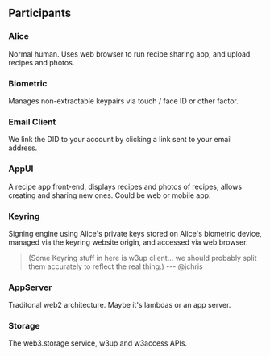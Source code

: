 ## Participants

### Alice

Normal human. Uses web browser to run recipe sharing app, and upload recipes and photos.

### Biometric

Manages non-extractable keypairs via touch / face ID or other factor.

### Email Client

We link the DID to your account by clicking a link sent to your email address.

### AppUI

A recipe app front-end, displays recipes and photos of recipes, allows creating and sharing new ones. Could be web or mobile app.

### Keyring

Signing engine using Alice's private keys stored on Alice's biometric device, managed via the keyring website origin, and accessed via web browser. 

> (Some Keyring stuff in here is w3up client... we should probably split them accurately to reflect the real thing.) --- @jchris

### AppServer

Traditonal web2 architecture. Maybe it's lambdas or an app server.

### Storage

The web3.storage service, w3up and w3access APIs.